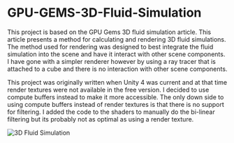 # GPU-GEMS-3D-Fluid-Simulation

This project is based on the GPU Gems 3D fluid simulation article. This article presents a method for calculating and rendering 3D fluid simulations. The method used for rendering was designed to best integrate the fluid simulation into the scene and have it interact with other scene components. I have gone with a simpler renderer however by using a ray tracer that is attached to a cube and there is no interaction with other scene components.


This project was originally written when Unity 4 was current and at that time render textures were not available in the free version. I decided to use compute buffers instead to make it more accessible. The only down side to using compute buffers instead of render textures is that there is no support for filtering. I added the code to the shaders to manually do the bi-linear filtering but its probably not as optimal as using a render texture.

![3D Fluid Simulation](./Media/FluidSim3D.jpg)


